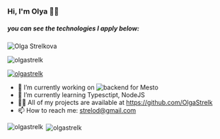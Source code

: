 ### Hi, I'm Olya 👋🕍   
##### you can see the technologies I apply below:
![Olga Strelkova](https://user-images.githubusercontent.com/86570826/165323313-fc92ca68-386d-4171-afc2-ed715b155de9.jpg)

<p align="left"> <img src="https://komarev.com/ghpvc/?username=olgastrelk&label=Profile%20views&color=0e75b6&style=flat" alt="olgastrelk" /> </p>

<p align="left"> <a href="https://github.com/ryo-ma/github-profile-trophy"><img src="https://github-profile-trophy.vercel.app/?username=olgastrelk" alt="olgastrelk" /></a> </p>

- 🔭 I’m currently working on ![backend for Mesto](https://github.com/OlgaStrelk/express-mesto-gha)
- 🌱 I’m currently learning Typesctipt, NodeJS
- 👨‍💻 All of my projects are available at https://github.com/OlgaStrelk
- 📫 How to reach me: strelod@gmail.com

<p><img align="left" src="https://github-readme-stats.vercel.app/api/top-langs?username=olgastrelk&show_icons=true&locale=en&layout=compact" alt="olgastrelk" /></p>

<p>&nbsp;<img align="center" src="https://github-readme-stats.vercel.app/api?username=olgastrelk&show_icons=true&locale=en" alt="olgastrelk" /></p>

